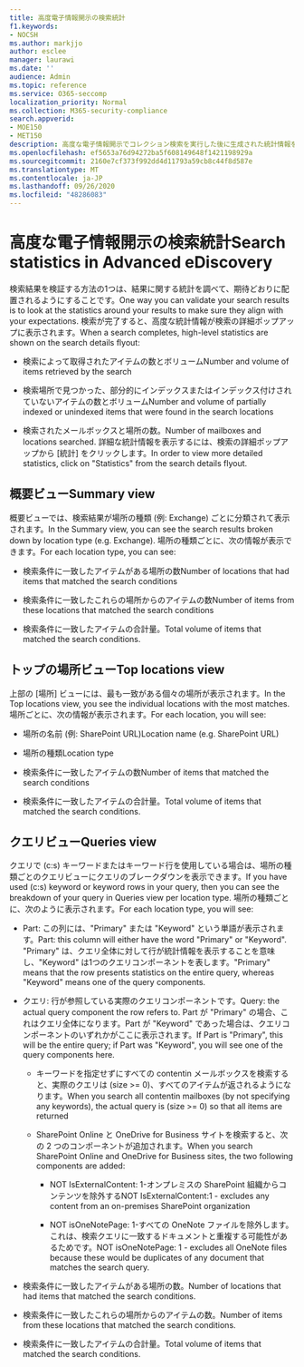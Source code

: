 ```yaml
---
title: 高度電子情報開示の検索統計
f1.keywords:
- NOCSH
ms.author: markjjo
author: esclee
manager: laurawi
ms.date: ''
audience: Admin
ms.topic: reference
ms.service: O365-seccomp
localization_priority: Normal
ms.collection: M365-security-compliance
search.appverid:
- MOE150
- MET150
description: 高度な電子情報開示でコレクション検索を実行した後に生成された統計情報を表示して、検索結果を検証します。
ms.openlocfilehash: ef5653a76d94272ba5f608149648f1421198929a
ms.sourcegitcommit: 2160e7cf373f992dd4d11793a59cb8c44f8d587e
ms.translationtype: MT
ms.contentlocale: ja-JP
ms.lasthandoff: 09/26/2020
ms.locfileid: "48286083"
---
```

# <a name="search-statistics-in-advanced-ediscovery"></a><span data-ttu-id="47acc-103">高度な電子情報開示の検索統計</span><span class="sxs-lookup"><span data-stu-id="47acc-103">Search statistics in Advanced eDiscovery</span></span>

<span data-ttu-id="47acc-104">検索結果を検証する方法の1つは、結果に関する統計を調べて、期待どおりに配置されるようにすることです。</span><span class="sxs-lookup"><span data-stu-id="47acc-104">One way you can validate your search results is to look at the statistics around your results to make sure they align with your expectations.</span></span> <span data-ttu-id="47acc-105">検索が完了すると、高度な統計情報が検索の詳細ポップアップに表示されます。</span><span class="sxs-lookup"><span data-stu-id="47acc-105">When a search completes, high-level statistics are shown on the search details flyout:</span></span>

- <span data-ttu-id="47acc-106">検索によって取得されたアイテムの数とボリューム</span><span class="sxs-lookup"><span data-stu-id="47acc-106">Number and volume of items retrieved by the search</span></span>

- <span data-ttu-id="47acc-107">検索場所で見つかった、部分的にインデックスまたはインデックス付けされていないアイテムの数とボリューム</span><span class="sxs-lookup"><span data-stu-id="47acc-107">Number and volume of partially indexed or unindexed items that were found in the search locations</span></span>

- <span data-ttu-id="47acc-108">検索されたメールボックスと場所の数。</span><span class="sxs-lookup"><span data-stu-id="47acc-108">Number of mailboxes and locations searched.</span></span>
<span data-ttu-id="47acc-109">詳細な統計情報を表示するには、検索の詳細ポップアップから [統計] をクリックします。</span><span class="sxs-lookup"><span data-stu-id="47acc-109">In order to view more detailed statistics, click on "Statistics" from the search details flyout.</span></span>

## <a name="summary-view"></a><span data-ttu-id="47acc-110">概要ビュー</span><span class="sxs-lookup"><span data-stu-id="47acc-110">Summary view</span></span>

<span data-ttu-id="47acc-111">概要ビューでは、検索結果が場所の種類 (例: Exchange) ごとに分類されて表示されます。</span><span class="sxs-lookup"><span data-stu-id="47acc-111">In the Summary view, you can see the search results broken down by location type (e.g. Exchange).</span></span> <span data-ttu-id="47acc-112">場所の種類ごとに、次の情報が表示できます。</span><span class="sxs-lookup"><span data-stu-id="47acc-112">For each location type, you can see:</span></span>

- <span data-ttu-id="47acc-113">検索条件に一致したアイテムがある場所の数</span><span class="sxs-lookup"><span data-stu-id="47acc-113">Number of locations that had items that matched the search conditions</span></span>

- <span data-ttu-id="47acc-114">検索条件に一致したこれらの場所からのアイテムの数</span><span class="sxs-lookup"><span data-stu-id="47acc-114">Number of items from these locations that matched the search conditions</span></span>

- <span data-ttu-id="47acc-115">検索条件に一致したアイテムの合計量。</span><span class="sxs-lookup"><span data-stu-id="47acc-115">Total volume of items that matched the search conditions.</span></span>

## <a name="top-locations-view"></a><span data-ttu-id="47acc-116">トップの場所ビュー</span><span class="sxs-lookup"><span data-stu-id="47acc-116">Top locations view</span></span>

<span data-ttu-id="47acc-117">上部の [場所] ビューには、最も一致がある個々の場所が表示されます。</span><span class="sxs-lookup"><span data-stu-id="47acc-117">In the Top locations view, you see the individual locations with the most matches.</span></span> <span data-ttu-id="47acc-118">場所ごとに、次の情報が表示されます。</span><span class="sxs-lookup"><span data-stu-id="47acc-118">For each location, you will see:</span></span>

- <span data-ttu-id="47acc-119">場所の名前 (例: SharePoint URL)</span><span class="sxs-lookup"><span data-stu-id="47acc-119">Location name (e.g. SharePoint URL)</span></span>

- <span data-ttu-id="47acc-120">場所の種類</span><span class="sxs-lookup"><span data-stu-id="47acc-120">Location type</span></span>

- <span data-ttu-id="47acc-121">検索条件に一致したアイテムの数</span><span class="sxs-lookup"><span data-stu-id="47acc-121">Number of items that matched the search conditions</span></span>

- <span data-ttu-id="47acc-122">検索条件に一致したアイテムの合計量。</span><span class="sxs-lookup"><span data-stu-id="47acc-122">Total volume of items that matched the search conditions.</span></span>

## <a name="queries-view"></a><span data-ttu-id="47acc-123">クエリビュー</span><span class="sxs-lookup"><span data-stu-id="47acc-123">Queries view</span></span>

<span data-ttu-id="47acc-124">クエリで (c:s) キーワードまたはキーワード行を使用している場合は、場所の種類ごとのクエリビューにクエリのブレークダウンを表示できます。</span><span class="sxs-lookup"><span data-stu-id="47acc-124">If you have used (c:s) keyword or keyword rows in your query, then you can see the breakdown of your query in Queries view per location type.</span></span> <span data-ttu-id="47acc-125">場所の種類ごとに、次のように表示されます。</span><span class="sxs-lookup"><span data-stu-id="47acc-125">For each location type, you will see:</span></span>

- <span data-ttu-id="47acc-126">Part: この列には、"Primary" または "Keyword" という単語が表示されます。</span><span class="sxs-lookup"><span data-stu-id="47acc-126">Part: this column will either have the word "Primary" or "Keyword".</span></span> <span data-ttu-id="47acc-127">"Primary" は、クエリ全体に対して行が統計情報を表示することを意味し、"Keyword" は1つのクエリコンポーネントを表します。</span><span class="sxs-lookup"><span data-stu-id="47acc-127">"Primary" means that the row presents statistics on the entire query, whereas "Keyword" means one of the query components.</span></span>

- <span data-ttu-id="47acc-128">クエリ: 行が参照している実際のクエリコンポーネントです。</span><span class="sxs-lookup"><span data-stu-id="47acc-128">Query: the actual query component the row refers to.</span></span> <span data-ttu-id="47acc-129">Part が "Primary" の場合、これはクエリ全体になります。Part が "Keyword" であった場合は、クエリコンポーネントのいずれかがここに表示されます。</span><span class="sxs-lookup"><span data-stu-id="47acc-129">If Part is "Primary", this will be the entire query; if Part was "Keyword", you will see one of the query components here.</span></span>
  
  - <span data-ttu-id="47acc-130">キーワードを指定せずにすべての contentin メールボックスを検索すると、実際のクエリは (size >= 0)、すべてのアイテムが返されるようになります。</span><span class="sxs-lookup"><span data-stu-id="47acc-130">When you search all contentin mailboxes (by not specifying any keywords), the actual query is (size >= 0) so that all items are returned</span></span>
  
  - <span data-ttu-id="47acc-131">SharePoint Online と OneDrive for Business サイトを検索すると、次の 2 つのコンポーネントが追加されます。</span><span class="sxs-lookup"><span data-stu-id="47acc-131">When you search SharePoint Online and OneDrive for Business sites, the two following components are added:</span></span>
    
    - <span data-ttu-id="47acc-132">NOT IsExternalContent: 1-オンプレミスの SharePoint 組織からコンテンツを除外する</span><span class="sxs-lookup"><span data-stu-id="47acc-132">NOT IsExternalContent:1 - excludes any content from an on-premises SharePoint organization</span></span>
    
    - <span data-ttu-id="47acc-133">NOT isOneNotePage: 1-すべての OneNote ファイルを除外します。これは、検索クエリに一致するドキュメントと重複する可能性があるためです。</span><span class="sxs-lookup"><span data-stu-id="47acc-133">NOT isOneNotePage: 1 - excludes all OneNote files because these would be duplicates of any document that matches the search query.</span></span>

- <span data-ttu-id="47acc-134">検索条件に一致したアイテムがある場所の数。</span><span class="sxs-lookup"><span data-stu-id="47acc-134">Number of locations that had items that matched the search conditions.</span></span>

- <span data-ttu-id="47acc-135">検索条件に一致したこれらの場所からのアイテムの数。</span><span class="sxs-lookup"><span data-stu-id="47acc-135">Number of items from these locations that matched the search conditions.</span></span>

- <span data-ttu-id="47acc-136">検索条件に一致したアイテムの合計量。</span><span class="sxs-lookup"><span data-stu-id="47acc-136">Total volume of items that matched the search conditions.</span></span>
